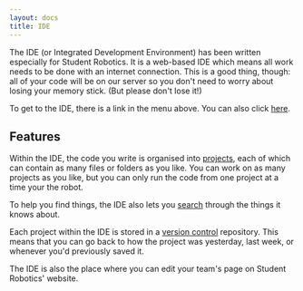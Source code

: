 ```yaml
---
layout: docs
title: IDE
---
```

The IDE (or Integrated Development Environment) has been written especially for Student Robotics.
It is a web-based IDE which means all work needs to be done with an internet connection.
This is a good thing, though: all of your code will be on our server so you don't need to worry about losing your memory stick.
(But please don't lose it!)

To get to the IDE, there is a link in the menu above.
You can also click [here](https://www.studentrobotics.org/ide/).

Features
--------

Within the IDE, the code you write is organised into [projects](/docs/IDE/creating_a_project),
each of which can contain as many files or folders as you like.
You can work on as many projects as you like,
but you can only run the code from one project at a time your the robot.

To help you find things, the IDE also lets you [search](/docs/IDE/finding_things)
through the things it knows about.

Each project within the IDE is stored in a [version control](/docs/IDE/version_control) repository.
This means that you can go back to how the project was yesterday, last week, or whenever you'd previously saved it.

The IDE is also the place where you can edit your team's page on Student Robotics' website.
